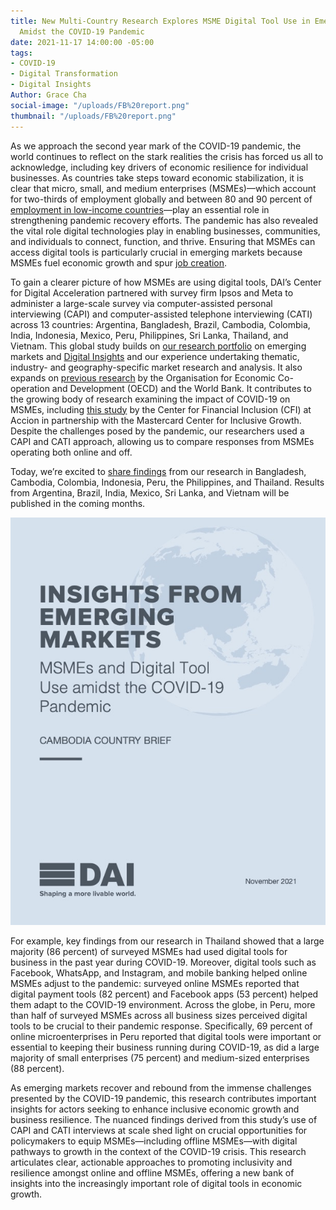 ```yaml
---
title: New Multi-Country Research Explores MSME Digital Tool Use in Emerging Markets
  Amidst the COVID-19 Pandemic
date: 2021-11-17 14:00:00 -05:00
tags:
- COVID-19
- Digital Transformation
- Digital Insights
Author: Grace Cha
social-image: "/uploads/FB%20report.png"
thumbnail: "/uploads/FB%20report.png"
---
```


As we approach the second year mark of the COVID-19 pandemic, the world continues to reflect on the stark realities the crisis has forced us all to acknowledge, including key drivers of economic resilience for individual businesses. As countries take steps toward economic stabilization, it is clear that micro, small, and medium enterprises (MSMEs)—which account for two-thirds of employment globally and between 80 and 90 percent of [employment in low-income countries](https://unctad.org/news/supporting-small-businesses-critical-covid-19-recovery)—play an essential role in strengthening pandemic recovery efforts. The pandemic has also revealed the vital role digital technologies play in enabling businesses, communities, and individuals to connect, function, and thrive. Ensuring that MSMEs can access digital tools is particularly crucial in emerging markets because MSMEs fuel economic growth and spur [job creation](https://sustainabledevelopment.un.org/content/documents/25851MSMEs_and_SDGs_Final3120.pdf).

<!--more-->

To gain a clearer picture of how MSMEs are using digital tools, DAI’s Center for Digital Acceleration partnered with survey firm Ipsos and Meta to administer a large-scale survey via computer-assisted personal interviewing (CAPI) and computer-assisted telephone interviewing (CATI) across 13 countries: Argentina, Bangladesh, Brazil, Cambodia, Colombia, India, Indonesia, Mexico, Peru, Philippines, Sri Lanka, Thailand, and Vietnam. This global study builds on [our research portfolio](https://www.dai.com/our-work/solutions/digital-acceleration-solutions/cda-insights) on emerging markets and [Digital Insights](https://dai-global-digital.com/tags/?tag=digital-insights) and our experience undertaking thematic, industry- and geography-specific market research and analysis. It also expands on [previous research](https://www.oecd.org/sdd/business-stats/the-future-of-business-survey.htm) by the Organisation for Economic Co-operation and Development (OECD) and the World Bank. It contributes to the growing body of research examining the impact of COVID-19 on MSMEs, including [this study](https://www.centerforfinancialinclusion.org/understanding-covid19s-impact-on-financial-health-of-msmes) by the Center for Financial Inclusion (CFI) at Accion in partnership with the Mastercard Center for Inclusive Growth. Despite the challenges posed by the pandemic, our researchers used a CAPI and CATI approach, allowing us to compare responses from MSMEs operating both online and off.

Today, we’re excited to [share findings](https://www.dai.com/our-work/solutions/digital-acceleration-solutions/msme-study) from our research in Bangladesh, Cambodia, Colombia, Indonesia, Peru, the Philippines, and Thailand. Results from Argentina, Brazil, India, Mexico, Sri Lanka, and Vietnam will be published in the coming months.

![msme-study-thumbnail-cambodia (1).jpg](/uploads/msme-study-thumbnail-cambodia%20(1).jpg)

For example, key findings from our research in Thailand showed that a large majority (86 percent) of surveyed MSMEs had used digital tools for business in the past year during COVID-19. Moreover, digital tools such as Facebook, WhatsApp, and Instagram, and mobile banking helped online MSMEs adjust to the pandemic: surveyed online MSMEs reported that digital payment tools (82 percent) and Facebook apps (53 percent) helped them adapt to the COVID-19 environment. Across the globe, in Peru, more than half of surveyed MSMEs across all business sizes perceived digital tools to be crucial to their pandemic response. Specifically, 69 percent of online microenterprises in Peru reported that digital tools were important or essential to keeping their business running during COVID-19, as did a large majority of small enterprises (75 percent) and medium-sized enterprises (88 percent).

As emerging markets recover and rebound from the immense challenges presented by the COVID-19 pandemic, this research contributes important insights for actors seeking to enhance inclusive economic growth and business resilience. The nuanced findings derived from this study’s use of CAPI and CATI interviews at scale shed light on crucial opportunities for policymakers to equip MSMEs—including offline MSMEs—with digital pathways to growth in the context of the COVID-19 crisis. This research articulates clear, actionable approaches to promoting inclusivity and resilience amongst online and offline MSMEs, offering a new bank of insights into the increasingly important role of digital tools in economic growth.